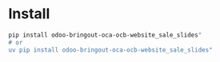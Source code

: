 # Install

```bash
pip install odoo-bringout-oca-ocb-website_sale_slides"
# or
uv pip install odoo-bringout-oca-ocb-website_sale_slides"
```
